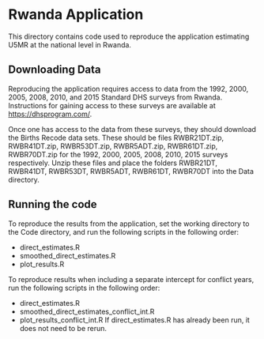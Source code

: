 # Rwanda Application
This directory contains code used to reproduce the application estimating U5MR
at the national level in Rwanda. 

## Downloading Data
Reproducing the application requires access to data from the 1992, 2000, 2005, 
2008, 2010, and 2015 Standard DHS surveys from Rwanda. Instructions for gaining 
access to these surveys are available at https://dhsprogram.com/.

Once one has access to the data from these surveys, they should download the 
Births Recode data sets. These should be files RWBR21DT.zip, RWBR41DT.zip, 
RWBR53DT.zip, RWBR5ADT.zip, RWBR61DT.zip, RWBR70DT.zip for the 1992, 2000, 2005, 
2008, 2010, 2015 surveys respectively. Unzip these files and place the 
folders RWBR21DT, RWBR41DT, RWBR53DT, RWBR5ADT, RWBR61DT, RWBR70DT into the 
Data directory.

## Running the code
To reproduce the results from the application, set the working directory to the
Code directory, and run the following scripts in the following order:
 - direct_estimates.R
 - smoothed_direct_estimates.R
 - plot_results.R

To reproduce results when including a separate intercept for conflict years,
run the following scripts in the following order:
 - direct_estimates.R
 - smoothed_direct_estimates_conflict_int.R
 - plot_results_conflict_int.R
If direct_estimates.R has already been run, it does not need to be rerun.


